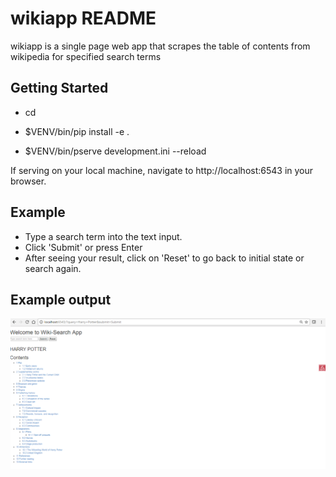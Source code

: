 wikiapp README
==================

wikiapp is a single page web app that scrapes the table of contents from wikipedia for specified search terms

Getting Started
---------------

- cd <directory containing this file>

- $VENV/bin/pip install -e .

- $VENV/bin/pserve development.ini --reload

If serving on your local machine, navigate to http://localhost:6543 in your browser.

Example
-------

- Type a search term into the text input.
- Click 'Submit' or press Enter
- After seeing your result, click on 'Reset' to go back to initial state or search again.

Example output
--------------

![alt tag](https://github.com/daniestrijdom/wikiapp/blob/master/example.PNG)
